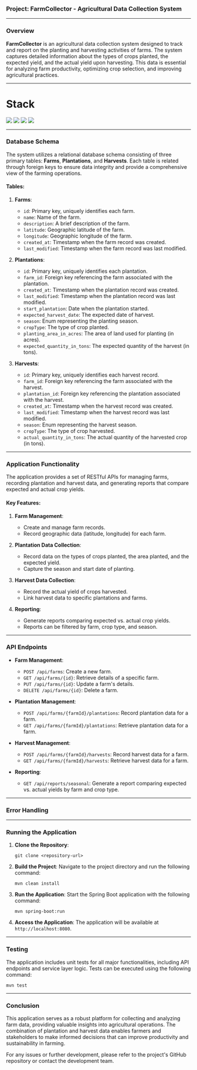 ### Project: FarmCollector - Agricultural Data Collection System

---

### Overview

**FarmCollector** is an agricultural data collection system designed to track and report on the planting and harvesting activities of farms. The system captures detailed information about the types of crops planted, the expected yield, and the actual yield upon harvesting. This data is essential for analyzing farm productivity, optimizing crop selection, and improving agricultural practices.

---

# Stack

![](https://img.shields.io/badge/h2_memory_database-✓-blue.svg) 
![](https://img.shields.io/badge/java_17-✓-blue.svg)
![](https://img.shields.io/badge/spring_boot-✓-blue.svg)
![](https://img.shields.io/badge/swagger_3-✓-green.svg)

---

### Database Schema

The system utilizes a relational database schema consisting of three primary tables: **Farms**, **Plantations**, and **Harvests**. Each table is related through foreign keys to ensure data integrity and provide a comprehensive view of the farming operations.

#### Tables:

1. **Farms**:
    - `id`: Primary key, uniquely identifies each farm.
    - `name`: Name of the farm.
    - `description`: A brief description of the farm.
    - `latitude`: Geographic latitude of the farm.
    - `longitude`: Geographic longitude of the farm.
    - `created_at`: Timestamp when the farm record was created.
    - `last_modified`: Timestamp when the farm record was last modified.

2. **Plantations**:
    - `id`: Primary key, uniquely identifies each plantation.
    - `farm_id`: Foreign key referencing the farm associated with the plantation.
    - `created_at`: Timestamp when the plantation record was created.
    - `last_modified`: Timestamp when the plantation record was last modified.
    - `start_plantation`: Date when the plantation started.
    - `expected_harvest_date`: The expected date of harvest.
    - `season`: Enum representing the planting season.
    - `cropType`: The type of crop planted.
    - `planting_area_in_acres`: The area of land used for planting (in acres).
    - `expected_quantity_in_tons`: The expected quantity of the harvest (in tons).

3. **Harvests**:
    - `id`: Primary key, uniquely identifies each harvest record.
    - `farm_id`: Foreign key referencing the farm associated with the harvest.
    - `plantation_id`: Foreign key referencing the plantation associated with the harvest.
    - `created_at`: Timestamp when the harvest record was created.
    - `last_modified`: Timestamp when the harvest record was last modified.
    - `season`: Enum representing the harvest season.
    - `cropType`: The type of crop harvested.
    - `actual_quantity_in_tons`: The actual quantity of the harvested crop (in tons).

---

### Application Functionality

The application provides a set of RESTful APIs for managing farms, recording plantation and harvest data, and generating reports that compare expected and actual crop yields.

#### Key Features:

1. **Farm Management**: 
    - Create and manage farm records.
    - Record geographic data (latitude, longitude) for each farm.

2. **Plantation Data Collection**:
    - Record data on the types of crops planted, the area planted, and the expected yield.
    - Capture the season and start date of planting.

3. **Harvest Data Collection**:
    - Record the actual yield of crops harvested.
    - Link harvest data to specific plantations and farms.

4. **Reporting**:
    - Generate reports comparing expected vs. actual crop yields.
    - Reports can be filtered by farm, crop type, and season.

---

### API Endpoints

- **Farm Management**:
    - `POST /api/farms`: Create a new farm.
    - `GET /api/farms/{id}`: Retrieve details of a specific farm.
    - `PUT /api/farms/{id}`: Update a farm's details.
    - `DELETE /api/farms/{id}`: Delete a farm.

- **Plantation Management**:
    - `POST /api/farms/{farmId}/plantations`: Record plantation data for a farm.
    - `GET /api/farms/{farmId}/plantations`: Retrieve plantation data for a farm.

- **Harvest Management**:
    - `POST /api/farms/{farmId}/harvests`: Record harvest data for a farm.
    - `GET /api/farms/{farmId}/harvests`: Retrieve harvest data for a farm.

- **Reporting**:
    - `GET /api/reports/seasonal`: Generate a report comparing expected vs. actual yields by farm and crop type.

---

### Error Handling
---

### Running the Application

1. **Clone the Repository**:
    ```
    git clone <repository-url>
    ```

2. **Build the Project**:
    Navigate to the project directory and run the following command:
    ```
    mvn clean install
    ```

3. **Run the Application**:
    Start the Spring Boot application with the following command:
    ```
    mvn spring-boot:run
    ```

4. **Access the Application**:
    The application will be available at `http://localhost:8080`.

---

### Testing

The application includes unit tests for all major functionalities, including API endpoints and service layer logic. Tests can be executed using the following command:

```
mvn test
```

---

### Conclusion

This application serves as a robust platform for collecting and analyzing farm data, providing valuable insights into agricultural operations. The combination of plantation and harvest data enables farmers and stakeholders to make informed decisions that can improve productivity and sustainability in farming.

For any issues or further development, please refer to the project's GitHub repository or contact the development team.